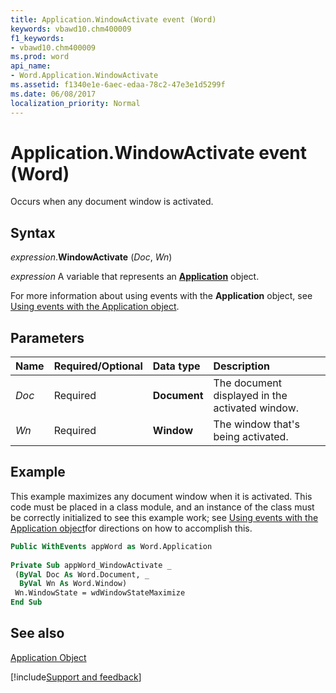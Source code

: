 ```yaml
---
title: Application.WindowActivate event (Word)
keywords: vbawd10.chm400009
f1_keywords:
- vbawd10.chm400009
ms.prod: word
api_name:
- Word.Application.WindowActivate
ms.assetid: f1340e1e-6aec-edaa-78c2-47e3e1d5299f
ms.date: 06/08/2017
localization_priority: Normal
---
```



# Application.WindowActivate event (Word)

Occurs when any document window is activated.


## Syntax

_expression_.**WindowActivate** (_Doc_, _Wn_)

_expression_ A variable that represents an **[Application](Word.Application.md)** object. 

For more information about using events with the **Application** object, see [Using events with the Application object](../word/Concepts/Objects-Properties-Methods/using-events-with-the-application-object-word.md).


## Parameters



|Name|Required/Optional|Data type|Description|
|:-----|:-----|:-----|:-----|
| _Doc_|Required| **Document**|The document displayed in the activated window.|
| _Wn_|Required| **Window**|The window that's being activated.|

## Example

This example maximizes any document window when it is activated. This code must be placed in a class module, and an instance of the class must be correctly initialized to see this example work; see [Using events with the Application object](../word/Concepts/Objects-Properties-Methods/using-events-with-the-application-object-word.md)for directions on how to accomplish this.


```vb
Public WithEvents appWord as Word.Application 
 
Private Sub appWord_WindowActivate _ 
 (ByVal Doc As Word.Document, _
  ByVal Wn As Word.Window) 
 Wn.WindowState = wdWindowStateMaximize 
End Sub
```


## See also


[Application Object](Word.Application.md)

[!include[Support and feedback](~/includes/feedback-boilerplate.md)]